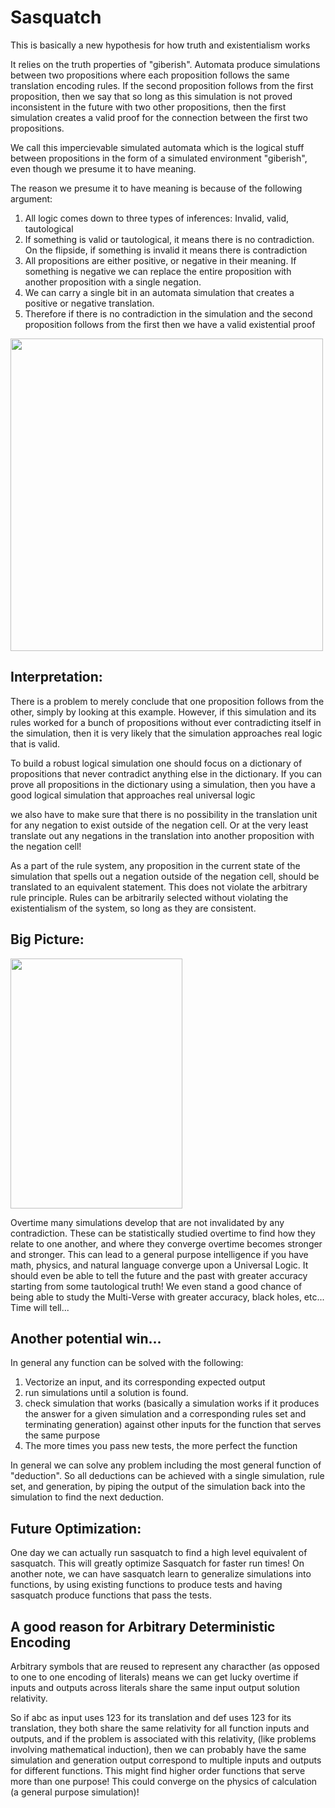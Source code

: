 # Sasquatch

This is basically a new hypothesis for how truth and existentialism works

It relies on the truth properties of "giberish". Automata produce simulations between two propositions where each proposition follows the same translation encoding rules. If the second proposition follows from the first proposition, then we say that so long as this simulation is not proved inconsistent in the future with two other propositions, then the first simulation creates a valid proof for the connection between the first two propositions.

We call this impercievable simulated automata which is the logical stuff between propositions in the form of a simulated environment "giberish", even though we presume it to have meaning.

The reason we presume it to have meaning is because of the following argument:
1. All logic comes down to three types of inferences: Invalid, valid, tautological
2. If something is valid or tautological, it means there is no contradiction. On the flipside, if something is invalid it means there is contradiction
3. All propositions are either positive, or negative in their meaning. If something is negative we can replace the entire proposition with another proposition with a single negation.
4. We can carry a single bit in an automata simulation that creates a positive or negative translation.
5. Therefore if there is no contradiction in the simulation and the second proposition follows from the first then we have a valid existential proof


<img width=500 height=500 src='https://github.com/ItsZeusBro/JudgementDay/blob/b0cc7e0ed4a5b1a41346d8fcc34126ef1651002e/Automata.png'>

## Interpretation:

There is a problem to merely conclude that one proposition follows from the other, simply by looking at this example. However, if this simulation and its rules worked for a bunch of propositions without ever contradicting itself in the simulation, then it is very likely that the simulation approaches real logic that is valid.

To build a robust logical simulation one should focus on a dictionary of propositions that never contradict anything else in the dictionary. If you can prove all propositions in the dictionary using a simulation, then you have a good logical simulation that approaches real universal logic

we also have to make sure that there is no possibility in the translation unit for any negation to exist outside of the negation cell. Or at the very least translate out any negations in the translation into another proposition with the negation cell!

As a part of the rule system, any proposition in the current state of the simulation that spells out a negation outside of the negation cell, should be translated to an equivalent statement. This does not violate the arbitrary rule principle. Rules can be arbitrarily selected without violating the existentialism of the system, so long as they are consistent.

## Big Picture:
<img height=400, width=275 src="https://github.com/ItsZeusBro/Sasquatch/blob/ae69abf834ebac22c671279b0f20d12f85d308fb/sasquatch.jpeg">

Overtime many simulations develop that are not invalidated by any contradiction. These can be statistically studied overtime to find how they relate to one another, and where they converge overtime becomes stronger and stronger. This can lead to a general purpose intelligence if you have math, physics, and natural language converge upon a Universal Logic. It should even be able to tell the future and the past with greater accuracy starting from some tautological truth! We even stand a good chance of being able to study the Multi-Verse with greater accuracy, black holes, etc... Time will tell...



## Another potential win...
In general any function can be solved with the following:
1. Vectorize an input, and its corresponding expected output
2. run simulations until a solution is found.
3. check simulation that works (basically a simulation works if it produces the answer for a given simulation and a corresponding rules set and terminating generation) against other inputs for the function that serves the same purpose
4. The more times you pass new tests, the more perfect the function

In general we can solve any problem including the most general function of "deduction". So all deductions can be achieved with a single simulation, rule set, and generation, by piping the output of the simulation back into the simulation to find the next deduction.


## Future Optimization:
One day we can actually run sasquatch to find a high level equivalent of sasquatch. This will greatly optimize Sasquatch for faster run times! 
On another note, we can have sasquatch learn to generalize simulations into functions, by using existing functions to produce tests and having sasquatch produce functions that pass the tests.

## A good reason for Arbitrary Deterministic Encoding
Arbitrary symbols that are reused to represent any characther (as opposed to one to one encoding of literals) means we can get lucky overtime if inputs and outputs across literals share the same input output solution relativity. 

So if abc as input uses 123 for its translation and def uses 123 for its translation, they both share the same relativity for all function inputs and outputs, and if the problem is associated with this relativity, (like problems involving mathematical induction), then we can probably have the same simulation and generation output correspond to multiple inputs and outputs for different functions. This might find higher order functions that serve more than one purpose! This could converge on the physics of calculation (a general purpose simulation)!
